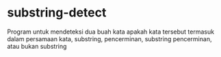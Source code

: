 # substring-detect
Program untuk mendeteksi dua buah kata apakah kata tersebut termasuk dalam persamaan kata, substring, pencerminan, substring pencerminan, atau bukan substring
